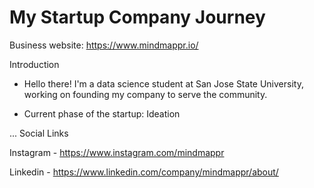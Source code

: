 # My Startup Company Journey
Business website: https://www.mindmappr.io/

Introduction
- Hello there! I'm a data science student at San Jose State University, working on founding my company to serve the community.
  
- Current phase of the startup: Ideation



...
Social Links

Instagram - https://www.instagram.com/mindmappr

Linkedin - https://www.linkedin.com/company/mindmappr/about/
